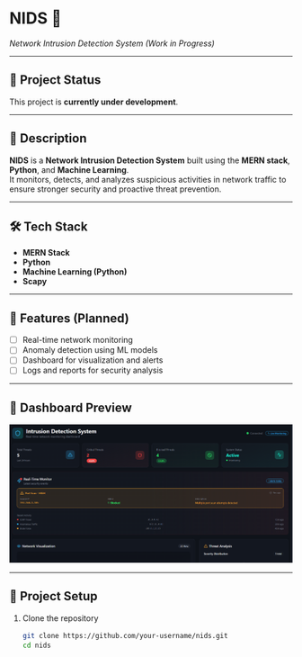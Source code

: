 # NIDS 🔐  
*Network Intrusion Detection System (Work in Progress)*  

---

## 🚧 Project Status  
This project is **currently under development**.  

---

## 📝 Description  
**NIDS** is a **Network Intrusion Detection System** built using the **MERN stack**, **Python**, and **Machine Learning**.  
It monitors, detects, and analyzes suspicious activities in network traffic to ensure stronger security and proactive threat prevention.  

---

## 🛠️ Tech Stack  
- **MERN Stack**  
- **Python**  
- **Machine Learning (Python)**  
- **Scapy**  

---

## 🚀 Features (Planned)  
- [ ] Real-time network monitoring  
- [ ] Anomaly detection using ML models  
- [ ] Dashboard for visualization and alerts  
- [ ] Logs and reports for security analysis  

---

## 📸 Dashboard Preview  
![Dashboard Preview](./assets/Screenshot%202025-09-25%20143434.png)

---

## 📂 Project Setup  
1. Clone the repository  
   ```bash
   git clone https://github.com/your-username/nids.git
   cd nids
